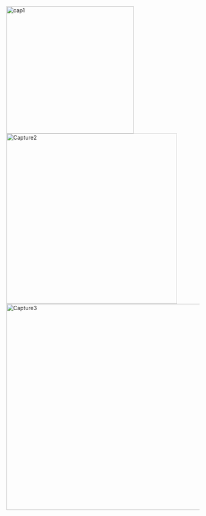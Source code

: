 <img width="332" alt="cap1" src="https://user-images.githubusercontent.com/89645779/132443890-3e057dd9-db89-41f8-9e77-4f6bf9574c38.PNG">
<img width="445" alt="Capture2" src="https://user-images.githubusercontent.com/89645779/132443895-fcc4a285-9ccb-43f8-84b8-2682ecf1c12d.PNG">
<img width="538" alt="Capture3" src="https://user-images.githubusercontent.com/89645779/132443918-3b843377-f0e6-4ee3-98ad-dccf0c75deca.PNG">


